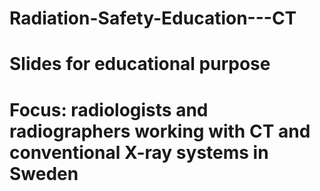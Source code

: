 # Radiation-Safety-Education---CT
# Slides for educational purpose
# Focus: radiologists and radiographers working with CT and conventional X-ray systems in Sweden
